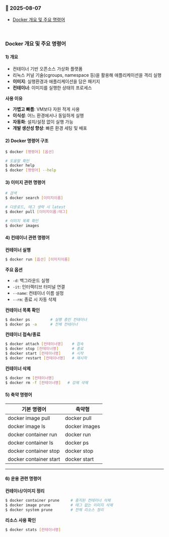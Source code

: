### :link: 2025-08-07
- [Docker 개요 및 주요 명령어](#docker-개요-및-주요-명령어)
 
&nbsp;
### Docker 개요 및 주요 명령어
#### 1) 개요

* 컨테이너 기반 오픈소스 가상화 플랫폼
* 리눅스 커널 기술(cgroups, namespace 등)을 활용해 애플리케이션을 격리 실행
* **이미지**: 실행환경과 애플리케이션을 담은 패키지
* **컨테이너**: 이미지를 실행한 상태의 프로세스

**사용 이유**

* **가볍고 빠름**: VM보다 자원 적게 사용
* **이식성**: 어느 환경에서나 동일하게 실행
* **자동화**: 설치/설정 없이 실행 가능
* **개발 생산성 향상**: 빠른 환경 세팅 및 배포

#### 2) Docker 명령어 구조

```bash
$ docker [명령어] [옵션]

# 도움말 확인
$ docker help
$ docker [명령어] --help
```

#### 3) 이미지 관련 명령어
```bash
# 검색
$ docker search [이미지이름]

# 다운로드, 태그 생략 시 latest
$ docker pull [이미지이름:태그]

# 이미지 목록 확인
$ docker images
```
#### 4) 컨테이너 관련 명령어

**컨테이너 실행**

```bash
$ docker run [옵션] [이미지이름]
```

**주요 옵션**

* `-d`: 백그라운드 실행
* `-it`: 인터랙티브 터미널 연결
* `--name`: 컨테이너 이름 설정
* `--rm`: 종료 시 자동 삭제

**컨테이너 목록 확인**

```bash
$ docker ps         # 실행 중인 컨테이너
$ docker ps -a      # 전체 컨테이너
```

**컨테이너 접속/종료**

```bash
$ docker attach [컨테이너명]    # 접속
$ docker stop [컨테이너명]      # 종료
$ docker start [컨테이너명]     # 시작
$ docker restart [컨테이너명]   # 재시작
```

**컨테이너 삭제**

```bash
$ docker rm [컨테이너명]
$ docker rm -f [컨테이너명]   # 강제 삭제
```
#### 5) 축약 명령어

| 기본 명령어               | 축약형           |
| ---------------------- | ------------- |
| docker image pull      | docker pull   |
| docker image ls        | docker images |
| docker container run   | docker run    |
| docker container ls    | docker ps     |
| docker container stop  | docker stop   |
| docker container start | docker start  |

---

#### 6) 운용 관련 명령어

**컨테이너/이미지 정리**

```bash
$ docker container prune     # 중지된 컨테이너 삭제
$ docker image prune         # 태그 없는 이미지 삭제
$ docker system prune        # 전체 리소스 정리
```

**리소스 사용 확인**

```bash
$ docker stats [컨테이너명]
```